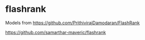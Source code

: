 # flashrank

Models from https://github.com/PrithivirajDamodaran/FlashRank


https://github.com/samarthar-maveric/flashrank
